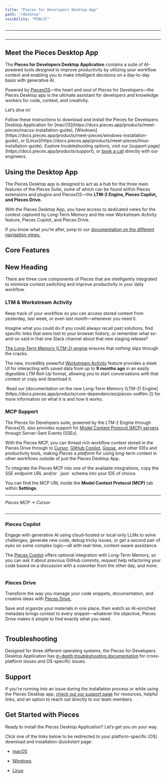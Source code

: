 ```yaml
---
title: "Pieces for Developers Desktop App"
path: "/desktop"
visibility: "PUBLIC"
---
```

***

<Image src="https://storage.googleapis.com/hashnode_product_documentation_assets/desktop_app_assets/pfd_docs_figmas/all_logos.png" alt="" align="center" fullwidth="true" />

***

## Meet the Pieces Desktop App

The **Pieces for Developers Desktop Application** contains a suite of AI-powered tools designed to improve productivity by utilizing your workflow context and enabling you to make intelligent decisions on a day-to-day basis with generative AI.

Powered by [PiecesOS](https://docs.pieces.app/products/core-dependencies/pieces-os)—the heart and soul of Pieces for Developers—the Pieces Desktop app is the ultimate assistant for developers and knowledge workers for code, context, and creativity.

Let’s dive in!

<CardGroup cols={2}>
  <Card title="Getting Started" image="https://cdn.hashnode.com/res/hashnode/image/upload/v1732224138565/e3e45754-544d-4cf1-8ca0-a07c8b7c12b7.png">
    Follow these instructions to download and install the Pieces for Developers Desktop Application for [macOS](https://docs.pieces.app/products/meet-pieces/macos-installation-guide), [Windows](https://docs.pieces.app/products/meet-pieces/windows-installation-guide), or [Linux](https://docs.pieces.app/products/meet-pieces/linux-installation-guide).
  </Card>

  <Card title="Support" image="https://cdn.hashnode.com/res/hashnode/image/upload/v1732224146114/4484e983-32a4-4526-9fa6-ecb4f418d45d.png">
    Explore troubleshooting options, visit our [support page](https://docs.pieces.app/products/support), or <a target="_blank" href="https://calendar.google.com/calendar/u/0/appointments/schedules/AcZssZ22WJ2Htd2wRMJhueCNYc0xbFBFCAN-khijcuoXACd_Uux3wIhgZeGkzDRcqD3teamAI-CwCHpr">book a call</a> directly with our engineers.
  </Card>
</CardGroup>

<guides-overview-card />

## Using the Desktop App

The Pieces Desktop app is designed to act as a *hub* for the three main features of the Pieces Suite, some of which can be found within Pieces extensions and plugins and PiecesOS—the **LTM-2 Engine, Pieces Copilot, and Pieces Drive.**

With the Pieces Desktop App, you have access to dedicated views for the context captured by Long-Term Memory and the new Workstream Activity feature, Pieces Copilot, and Pieces Drive.

If you know what you’re after, jump to our [documentation on the different navigation views.](https://docs.pieces.app/products/desktop/navigation)

## Core Features

## New Heading


There are three core components of Pieces that are intelligently integrated to minimize context switching and improve productivity in your daily workflow.

### LTM & Workstream Activity

Keep track of your workflow so you can access stored context from yesterday, last week, or even *last month*—whenever you need it.

Imagine what you could do if you could always recall past solutions, find specific links that were lost to your browser history, or remember what so-and-so said in that one Slack channel about that new staging release?

[The Long-Term Memory (LTM-2) ](https://docs.pieces.app/products/core-dependencies/pieces-os#ltm-2)<a target="_blank" href="https://docs.pieces.app/products/core-dependencies/pieces-os#ltm-2">engine</a> ensures that *nothing* slips through the cracks.

The new, incredibly powerful [Workstream Activity](https://docs.pieces.app/products/desktop/workstream-activity) feature provides a sleek UI for interacting with saved data from up to **9 months ago** in an easily digestible *LTM Roll-Up* format, allowing you to start conversations with that context or copy and download it.

<Image src="https://storage.googleapis.com/hashnode_product_documentation_assets/desktop_app_assets/desktop_app_MAIN/gifs/scrolling_workstream_activities_demo_homepage.gif" alt="" align="center" fullwidth="true" />

<Callout type="tip">
  Read our [documentation on the new Long-Term Memory (LTM-2) Engine](https://docs.pieces.app/products/core-dependencies/pieces-os#ltm-2) for more information on what it is and how it works.
</Callout>

### MCP Support

The Pieces for Developers suite, powered by the LTM-2 Engine through PiecesOS, also provides support for [Model Context Protocol (MCP) servers](https://docs.pieces.app/products/mcp/get-started) through Server-Sent Events (SSEs).

With the Pieces MCP, you can thread rich workflow context stored in the Pieces Drive through to [Cursor](https://docs.pieces.app/products/mcp/cursor), [GitHub Copilot](https://docs.pieces.app/products/mcp/github-copilot), [Goose](https://docs.pieces.app/products/mcp/goose), and other IDEs and productivity tools, making Pieces a *platform* for using long-term context in other workflows outside of just the Pieces Desktop App.

<Callout type="tip">
  To integrate the Pieces MCP into one of the available integrations, copy the SSE endpoint URL and/or `.json` schema into your IDE of choice.

  You can find the MCP URL inside the **Model Context Protocol (MCP)** tab within **Settings**.
</Callout>

***

*Pieces MCP → Cursor*

<Image src="https://storage.googleapis.com/hashnode_product_documentation_assets/mcp_documentation/misc/cursor_ask_about_youtube_tutorial.png" alt="" align="center" fullwidth="false" />

***

### Pieces Copilot

Engage with generative AI using cloud-hosted or local-only LLMs to solve challenges, generate new code, debug tricky issues, or get a second pair of eyes on some complex logic—all with real-time, context-aware assistance.

The [Pieces Copilot](https://docs.pieces.app/products/desktop/copilot) offers optional integration with Long-Term Memory, so you can ask it about previous GitHub commits, request help refactoring your code based on a discussion with a coworker from the other day, and more.

<Image src="https://storage.googleapis.com/hashnode_product_documentation_assets/desktop_app_assets/desktop_app_MAIN/desktop_app_pieces_copilot.png" alt="" align="center" fullwidth="true" />

### Pieces Drive

Transform the way you manage your code snippets, documentation, and creative ideas with [Pieces Drive.](https://docs.pieces.app/products/desktop/drive)

Save and organize your materials in one place, then watch as AI-enriched metadata brings context to every snippet—whatever the objective, Pieces Drive makes it simple to find exactly what you need.

<Image src="https://storage.googleapis.com/hashnode_product_documentation_assets/desktop_app_assets/desktop_app_MAIN/gifs/demo_pieces_drive_details.gif" alt="" align="center" fullwidth="true" />

## Troubleshooting

Designed for three different operating systems, the Pieces for Developers Desktop Application has [in-depth troubleshooting documentation](https://docs.pieces.app/products/desktop/troubleshooting) for cross-platform issues and OS-specific issues.

## Support

If you're running into an issue during the installation process or while using the Pieces Desktop app, <a target="_blank" href="https://docs.pieces.app/products/support">check out our support page</a> for resources, helpful links, and an option to reach out directly to our team members.

## Get Started with Pieces

Ready to install the Pieces Desktop Application? Let’s get you on your way.

Click one of the links below to be redirected to your platform-specific (OS) download and installation *Quickstart* page:

* [macOS](https://docs.pieces.app/products/meet-pieces/macos-installation-guide)

* [Windows](https://docs.pieces.app/products/meet-pieces/windows-installation-guide)

* [Linux](https://docs.pieces.app/products/meet-pieces/linux-installation-guide)
